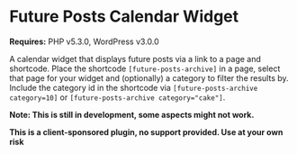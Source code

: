 Future Posts Calendar Widget
============================

**Requires:** PHP v5.3.0, WordPress v3.0.0

A calendar widget that displays future posts via a link to a page and shortcode. Place the shortcode `[future-posts-archive]` in a page, select that page for your widget and (optionally) a category to filter the results by. Include the category id in the shortcode via `[future-posts-archive category=10]` or `[future-posts-archive category="cake"]`.

**Note: This is still in development, some aspects might not work.**

**This is a client-sponsored plugin, no support provided. Use at your own risk**
